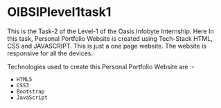 # OIBSIPlevel1task1
This is the Task-2 of the Level-1 of the Oasis Infobyte Internship. Here In this task, Personal Portfolio Website is created using Tech-Stack HTML, CSS and JAVASCRIPT. This is just a one page website. The website is responsive for all the devices.

Technologies used to create this Personal Portfolio Website are :-
    
     ▪ HTML5
     ▪ CSS3
     ▪ Bootstrap
     ▪ JavaScript
